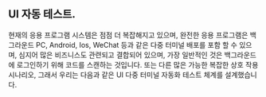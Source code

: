 
## UI 자동 테스트.
현재의 응용 프로그램 시스템은 점점 더 복잡해지고 있으며, 완전한 응용 프로그램은 백그라운드 PC, Android, Ios, WeChat 등과 같은 다중 터미널 배포를 포함 할 수 있으며, 심지어 많은 비즈니스도 관련되고 결합되어 있으며, 가장 일반적인 것은 백그라운드에 로그인하기 위해 코드를 스캔하는 것입니다.
또는 다른 많은 가능한 복잡한 상호 작용 시나리오, 그래서 우리는 다음과 같은 UI 다중 터미널 자동화 테스트 체계를 설계했습니다.

